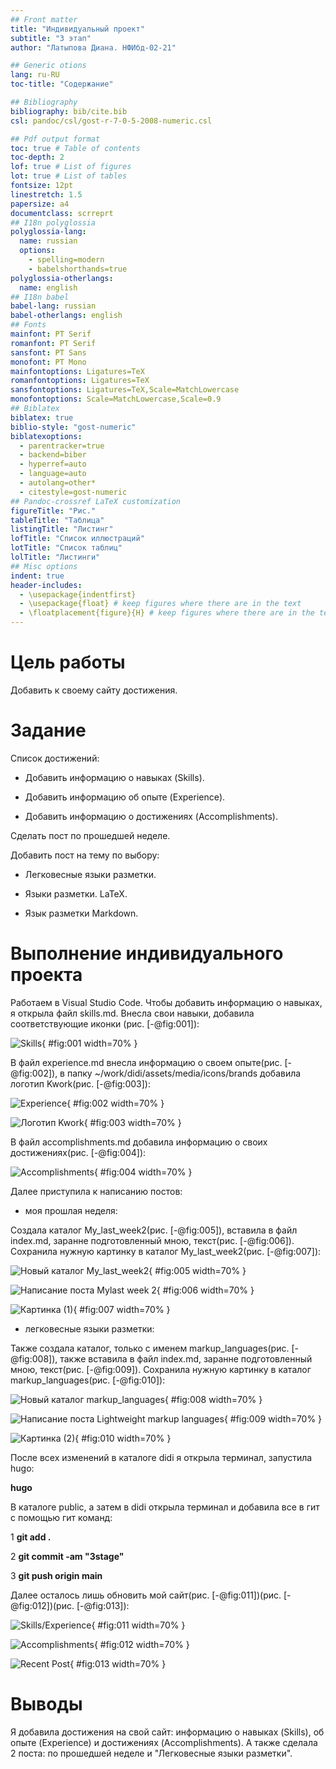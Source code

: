 ```yaml
---
## Front matter
title: "Индивидуальный проект"
subtitle: "3 этап"
author: "Латыпова Диана. НФИбд-02-21"

## Generic otions
lang: ru-RU
toc-title: "Содержание"

## Bibliography
bibliography: bib/cite.bib
csl: pandoc/csl/gost-r-7-0-5-2008-numeric.csl

## Pdf output format
toc: true # Table of contents
toc-depth: 2
lof: true # List of figures
lot: true # List of tables
fontsize: 12pt
linestretch: 1.5
papersize: a4
documentclass: scrreprt
## I18n polyglossia
polyglossia-lang:
  name: russian
  options:
	- spelling=modern
	- babelshorthands=true
polyglossia-otherlangs:
  name: english
## I18n babel
babel-lang: russian
babel-otherlangs: english
## Fonts
mainfont: PT Serif
romanfont: PT Serif
sansfont: PT Sans
monofont: PT Mono
mainfontoptions: Ligatures=TeX
romanfontoptions: Ligatures=TeX
sansfontoptions: Ligatures=TeX,Scale=MatchLowercase
monofontoptions: Scale=MatchLowercase,Scale=0.9
## Biblatex
biblatex: true
biblio-style: "gost-numeric"
biblatexoptions:
  - parentracker=true
  - backend=biber
  - hyperref=auto
  - language=auto
  - autolang=other*
  - citestyle=gost-numeric
## Pandoc-crossref LaTeX customization
figureTitle: "Рис."
tableTitle: "Таблица"
listingTitle: "Листинг"
lofTitle: "Список иллюстраций"
lotTitle: "Список таблиц"
lolTitle: "Листинги"
## Misc options
indent: true
header-includes:
  - \usepackage{indentfirst}
  - \usepackage{float} # keep figures where there are in the text
  - \floatplacement{figure}{H} # keep figures where there are in the text
---
```


# Цель работы

Добавить к своему сайту достижения.

# Задание

Список достижений:
    
- Добавить информацию о навыках (Skills).

- Добавить информацию об опыте (Experience).

- Добавить информацию о достижениях (Accomplishments).

Сделать пост по прошедшей неделе.

Добавить пост на тему по выбору:

- Легковесные языки разметки.

- Языки разметки. LaTeX.

- Язык разметки Markdown.

# Выполнение индивидуального проекта

Работаем в Visual Studio Code. Чтобы добавить информацию о навыках, я открыла файл skills.md. Внесла свои навыки, добавила соответствующие иконки (рис. [-@fig:001]):

![Skills](image/1%20skills.png){ #fig:001 width=70% }

В файл experience.md внесла информацию о своем опыте(рис. [-@fig:002]), в папку ~/work/didi/assets/media/icons/brands добавила логотип Kwork(рис. [-@fig:003]):

![Experience](image/2%20opyt%202.png){ #fig:002 width=70% }

![Логотип Kwork](image/2%20opyt%201.png){ #fig:003 width=70% }

В файл accomplishments.md добавила информацию о своих достижениях(рис. [-@fig:004]):

![Accomplishments](image/3%20dostizh.png){ #fig:004 width=70% }

Далее приступила к написанию постов: 

- моя прошлая неделя:

Создала каталог My_last_week2(рис. [-@fig:005]), вставила в файл index.md, заранне подготовленный мною, текст(рис. [-@fig:006]). Сохранила нужную картинку в каталог My_last_week2(рис. [-@fig:007]):

![Новый каталог My_last_week2](image/4%20post%20week%201.png){ #fig:005 width=70% }

![Написание поста Mylast week 2](image/4%20post%20week%202.png){ #fig:006 width=70% }


![Картинка (1)](image/4%20post%20week%203.png){ #fig:007 width=70% }

- легковесные языки разметки:

Также создала каталог, только с именем markup_languages(рис. [-@fig:008]), также вставила в файл index.md, заранне подготовленный мною, текст(рис. [-@fig:009]). Сохранила нужную картинку в каталог markup_languages(рис. [-@fig:010]):

![Новый каталог markup_languages](image/5%20post%20mark%201.png){ #fig:008 width=70% }


![Написание поста Lightweight markup languages](image/5%20post%20mark%202.png){ #fig:009 width=70% }

![Картинка (2)](image/5%20post%20mark%203.png){ #fig:010 width=70% }

После всех изменений в каталоге didi я открыла терминал, запустила hugo:

**hugo**

В каталоге public, а затем в didi открыла терминал и добавила все в гит с помощью гит команд:

1  **git add .**

2  **git commit -am "3stage"**

3  **git push origin main**

Далее осталось лишь обновить мой сайт(рис. [-@fig:011])(рис. [-@fig:012])(рис. [-@fig:013]):

![Skills/Experience](image/0.1.png){ #fig:011 width=70% }

![Accomplishments](image/0.2.png){ #fig:012 width=70% }

![Recent Post](image/0.3.png){ #fig:013 width=70% }

# Выводы

Я добавила достижения на свой сайт: информацию о навыках (Skills), об опыте (Experience) и достижениях (Accomplishments). А также сделала 2 поста: по прошедшей неделе и "Легковесные языки разметки".